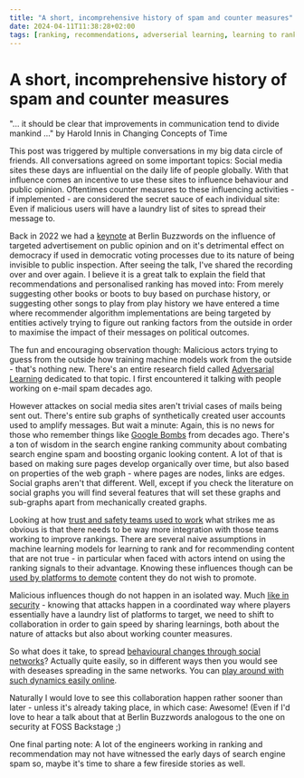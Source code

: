 ```yaml
---
title: "A short, incomprehensive history of spam and counter measures"
date: 2024-04-11T11:38:28+02:00
tags: [ranking, recommendations, adverserial learning, learning to rank, spam, social media, hacks]
---
```


# A short, incomprehensive history of spam and counter measures
"... it should be clear that improvements in communication tend to divide mankind ..." by Harold Innis in Changing Concepts of Time

This post was triggered by multiple conversations in my big data circle of friends. All conversations agreed on some important topics: Social media sites these days are influential on the daily life of people globally. With that influence comes an incentive to use these sites to influence behaviour and public opinion. Oftentimes counter measures to these influencing activities - if implemented - are considered the secret sauce of each individual site: Even if malicious users will have a laundry list of sites to spread their message to.

Back in 2022 we had a [keynote](https://youtu.be/oTZyGkG4uTA?si=aXKv87P4uQ6QNBhq) at Berlin Buzzwords on the influence of targeted advertisement on public opinion and on it's detrimental effect on democracy if used in democratic voting processes due to its nature of being invisible to public inspection. After seeing the talk, I've shared the recording over and over again. I believe it is a great talk to explain the field that recommendations and personalised ranking has moved into: From merely suggesting other books or boots to buy based on purchase history, or suggesting other songs to play from play history we have entered a time where recommender algorithm implementations are being targeted by entities actively trying to figure out ranking factors from the outside in order to maximise the impact of their messages on political outcomes.

The fun and encouraging observation though: Malicious actors trying to guess from the outside how training machine models work from the outside - that's nothing new. There's an entire research field called [Adversarial Learning](https://en.wikipedia.org/wiki/Adversarial_machine_learning) dedicated to that topic. I first encountered it talking with people working on e-mail spam decades ago.

However attackes on social media sites aren't trivial cases of mails being sent out. There's entire sub graphs of synthetically created user accounts used to amplify messages. But wait a minute: Again, this is no news for those who remember things like [Google Bombs](https://en.wikipedia.org/wiki/Google_bombing) from decades ago. There's a ton of wisdom in the search engine ranking community about combating search engine spam and boosting organic looking content. A lot of that is based on making sure pages develop organically over time, but also based on properties of the web graph - where pages are nodes, links are edges. Social graphs aren't that different. Well, except if you check the literature on social graphs you will find several features that will set these graphs and sub-graphs apart from mechanically created graphs.

Looking at how [trust and safety teams used to work](https://www.wired.com/story/del-harvey-twitter-trust-and-safety-breaks-her-silence/) what strikes me as obvious is that there needs to be way more integration with those teams working to improve rankings. There are several naive assumptions in machine learning models for learning to rank and for recommending content that are not true - in particular when faced with actors intend on using the ranking signals to their advantage. Knowing these influences though can be [used by platforms to demote](https://www.wired.com/story/youtube-algorithm-silence-conspiracy-theories/) content they do not wish to promote.

Malicious influences though do not happen in an isolated way. Much [like in security](https://youtu.be/7MnZsNW0uwY?si=3M-hk685483lgiz_) - knowing that attacks happen in a coordinated way where players essentially have a laundry list of platforms to target, we need to shift to collaboration in order to gain speed by sharing learnings, both about the nature of attacks but also about working counter measures.

So what does it take, to spread [behavioural changes through social networks](https://press.princeton.edu/books/hardcover/9780691175317/how-behavior-spreads)? Actually quite easily, so in different ways then you would see with deseases spreading in the same networks. You can [play around with such dynamics easily online](https://ncase.me/crowds/).

Naturally I would love to see this collaboration happen rather sooner than later - unless it's already taking place, in which case: Awesome! (Even if I'd love to hear a talk about that at Berlin Buzzwords analogous to the one on security at FOSS Backstage ;) 

One final parting note: A lot of the engineers working in ranking and recommendation may not have witnessed the early days of search engine spam so, maybe it's time to share a few fireside stories as well.
